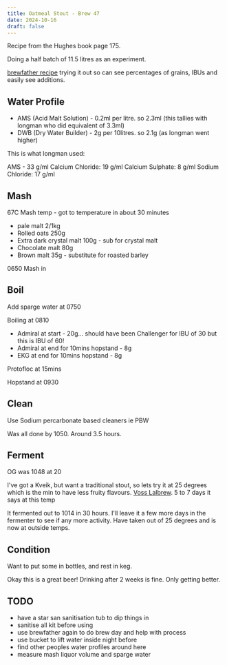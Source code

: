 ```yaml
---
title: Oatmeal Stout - Brew 47
date: 2024-10-16
draft: false 
---
```


<!-- [![pot](/images/2024-06-07/1.jpg "foo")](/images/2024-06-07/1.jpg) -->

Recipe from the Hughes book page 175.

Doing a half batch of 11.5 litres as an experiment.

[brewfather recipe](https://web.brewfather.app/tabs/recipes/recipe/BAfGoY68pGYPAWbW5mG0gJG6zO6O2A) trying it out so can see percentages of grains, IBUs and easily see additions.

## Water Profile

- AMS (Acid Malt Solution) - 0.2ml per litre. so 2.3ml (this tallies with longman who did equivalent of 3.3ml)
- DWB (Dry Water Builder) - 2g per 10litres. so 2.1g (as longman went higher)

This is what longman used:

AMS - 33 g/ml
Calcium Chloride: 19 g/ml
Calcium Sulphate: 8 g/ml
Sodium Chloride: 17 g/ml

## Mash

67C Mash temp - got to temperature in about 30 minutes

- pale malt 2/1kg
- Rolled oats 250g
- Extra dark crystal malt 100g - sub for crystal malt
- Chocolate malt 80g
- Brown malt 35g - substitute for roasted barley

0650 Mash in

## Boil

Add sparge water at 0750

Boiling at 0810

- Admiral at start - 20g... should have been Challenger for IBU of 30 but this is IBU of 60!
- Admiral at end for 10mins hopstand - 8g 
- EKG at end for 10mins hopstand - 8g

Protofloc at 15mins

Hopstand at 0930

## Clean

Use Sodium percarbonate based cleaners ie PBW

Was all done by 1050. Around 3.5 hours.


## Ferment

OG was 1048 at 20

I've got a Kveik, but want a traditional stout, so lets try it at 25 degrees which is the min to have less fruity flavours. [Voss Lalbrew](https://www.murphyandson.co.uk/wp-content/uploads/2020/01/TDS_LPS_BREWINGYEAST_VOSS_ENG_A4.pdf). 5 to 7 days it says at this temp

It fermented out to 1014 in 30 hours. I'll leave it a few more days in the fermenter to see if any more activity. Have taken out of 25 degrees and is now at outside temps.

## Condition

Want to put some in bottles, and rest in keg.

Okay this is a great beer! Drinking after 2 weeks is fine. Only getting better.


## TODO

- have a star san sanitisation tub to dip things in
- sanitise all kit before using
- use brewfather again to do brew day and help with process
- use bucket to lift water inside night before
- find other peoples water profiles around here
- measure mash liquor volume and sparge water


